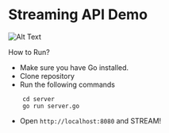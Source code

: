 # Streaming API Demo

![Alt Text](https://s7.gifyu.com/images/ezgif-1-e6526afd9a.gif)

How to Run?

- Make sure you have Go installed.
- Clone repository
- Run the following commands
```gitignore
    cd server
    go run server.go
```
- Open `http://localhost:8080` and STREAM!